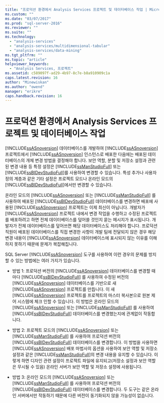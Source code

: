 ```yaml
---
title: "프로덕션 환경에서 Analysis Services 프로젝트 및 데이터베이스 작업 | Microsoft Docs"
ms.custom: ""
ms.date: "03/07/2017"
ms.prod: "sql-server-2016"
ms.reviewer: ""
ms.suite: ""
ms.technology: 
  - "analysis-services"
  - "analysis-services/multidimensional-tabular"
  - "analysis-services/data-mining"
ms.tgt_pltfrm: ""
ms.topic: "article"
helpviewer_keywords: 
  - "Analysis Services, 프로젝트"
ms.assetid: c589097f-ad29-4b97-8c7e-b8a910909c1a
caps.latest.revision: 16
author: "Minewiskan"
ms.author: "owend"
manager: "erikre"
caps.handback.revision: 16
---
```

# 프로덕션 환경에서 Analysis Services 프로젝트 및 데이터베이스 작업
  [!INCLUDE[ssASnoversion](../../includes/ssasnoversion-md.md)] 데이터베이스를 개발하여 [!INCLUDE[ssASnoversion](../../includes/ssasnoversion-md.md)] 프로젝트에서 [!INCLUDE[ssASnoversion](../../includes/ssasnoversion-md.md)] 인스턴스로 배포한 다음에는 배포된 데이터베이스의 개체 변경 방법을 결정해야 합니다. 보안 역할, 분할 및 저장소 설정과 관련된 변경 내용 등 특정 설정은 [!INCLUDE[ssManStudioFull](../../includes/ssmanstudiofull-md.md)] 또는 [!INCLUDE[ssBIDevStudioFull](../../includes/ssbidevstudiofull-md.md)]를 사용하여 변경할 수 있습니다. 특성 추가나 사용자 정의 계층과 같은 기타 설정은 프로젝트 모드나 온라인 모드의 [!INCLUDE[ssBIDevStudioFull](../../includes/ssbidevstudiofull-md.md)]에서만 변경할 수 있습니다.  
  
 온라인 모드의 [!INCLUDE[ssASnoversion](../../includes/ssasnoversion-md.md)] 또는 [!INCLUDE[ssManStudioFull](../../includes/ssmanstudiofull-md.md)] 를 사용하여 배포된 [!INCLUDE[ssBIDevStudioFull](../../includes/ssbidevstudiofull-md.md)] 데이터베이스를 변경하면 배포에 사용된 [!INCLUDE[ssASnoversion](../../includes/ssasnoversion-md.md)] 프로젝트는 이제 최신이 아닙니다. 개발자가 [!INCLUDE[ssASnoversion](../../includes/ssasnoversion-md.md)] 프로젝트 내에서 변경 작업을 수행하고 수정된 프로젝트를 배포하려고 하면 전체 데이터베이스를 덮어쓸 것인지 묻는 메시지가 표시됩니다. 개발자가 전체 데이터베이스를 덮어쓰면 해당 데이터베이스도 처리해야 합니다. 프로덕션 직원이 배포된 데이터베이스를 직접 변경한 사항이 개발 팀에 전달되지 않은 경우 해당 변경 내용이 [!INCLUDE[ssASnoversion](../../includes/ssasnoversion-md.md)] 데이터베이스에 표시되지 않는 이유를 이해하지 못하기 때문에 문제가 복잡해집니다.  
  
 SQL Server [!INCLUDE[ssASnoversion](../../includes/ssasnoversion-md.md)] 도구를 사용하여 이런 경우의 문제를 방지할 수 있는 방법에는 여러 가지가 있습니다.  
  
-   방법 1: 프로덕션 버전의 [!INCLUDE[ssASnoversion](../../includes/ssasnoversion-md.md)] 데이터베이스를 변경할 때마다 [!INCLUDE[ssBIDevStudioFull](../../includes/ssbidevstudiofull-md.md)] 를 사용하여 수정된 버전의 [!INCLUDE[ssASnoversion](../../includes/ssasnoversion-md.md)] 데이터베이스를 기반으로 새 [!INCLUDE[ssASnoversion](../../includes/ssasnoversion-md.md)] 프로젝트를 만듭니다. 이 새 [!INCLUDE[ssASnoversion](../../includes/ssasnoversion-md.md)] 프로젝트를 프로젝트의 마스터 복사본으로 원본 제어 시스템에 체크 인할 수 있습니다. 이 방법은 온라인 모드의 [!INCLUDE[ssASnoversion](../../includes/ssasnoversion-md.md)] 또는 [!INCLUDE[ssManStudioFull](../../includes/ssmanstudiofull-md.md)] 를 사용하여 [!INCLUDE[ssBIDevStudioFull](../../includes/ssbidevstudiofull-md.md)] 데이터베이스를 변경했는지에 관계없이 작동합니다.  
  
-   방법 2: 프로젝트 모드의 [!INCLUDE[ssASnoversion](../../includes/ssasnoversion-md.md)] 또는 [!INCLUDE[ssManStudioFull](../../includes/ssmanstudiofull-md.md)] 를 사용하여 프로덕션 버전의 [!INCLUDE[ssBIDevStudioFull](../../includes/ssbidevstudiofull-md.md)] 데이터베이스를 변경합니다. 이 방법을 사용하면 [!INCLUDE[ssASnoversion](../../includes/ssasnoversion-md.md)] 배포 마법사의 옵션을 사용하여 보안 역할 및 저장소 설정과 같은 [!INCLUDE[ssManStudioFull](../../includes/ssmanstudiofull-md.md)]의 변경 내용을 유지할 수 있습니다. 이렇게 하면 디자인 관련 설정이 프로젝트 파일에 유지되고(저장소 설정과 보안 역할은 무시될 수 있음) 온라인 서버가 보안 역할 및 저장소 설정에 사용됩니다.  
  
-   방법 3: 온라인 모드의 [!INCLUDE[ssASnoversion](../../includes/ssasnoversion-md.md)] 또는 [!INCLUDE[ssManStudioFull](../../includes/ssmanstudiofull-md.md)] 를 사용하여 프로덕션 버전의 [!INCLUDE[ssBIDevStudioFull](../../includes/ssbidevstudiofull-md.md)] 데이터베이스를 변경합니다. 두 도구는 같은 온라인 서버에서만 작동하기 때문에 다른 버전이 동기화되지 않을 가능성이 없습니다.  
  
  
